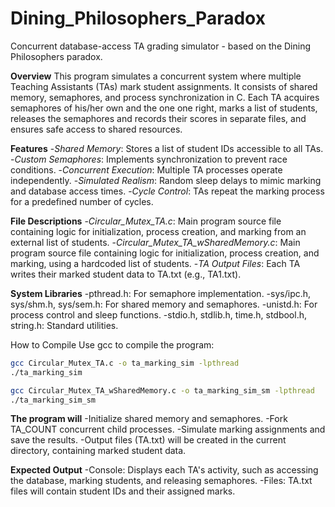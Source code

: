 # Dining_Philosophers_Paradox
Concurrent database-access TA grading simulator - based on the Dining Philosophers paradox. 
 
**Overview**
This program simulates a concurrent system where multiple Teaching Assistants (TAs) mark student assignments. It consists of shared memory, semaphores, and process synchronization in C. Each TA acquires semaphores of his/her own and the one one right, marks a list of students, releases the semaphores and records their scores in separate files, and ensures safe access to shared resources.

**Features**
-_Shared Memory_: Stores a list of student IDs accessible to all TAs.
-_Custom Semaphores_: Implements synchronization to prevent race conditions.
-_Concurrent Execution_: Multiple TA processes operate independently.
-_Simulated Realism_: Random sleep delays to mimic marking and database access times.
-_Cycle Control_: TAs repeat the marking process for a predefined number of cycles.

**File Descriptions**
-_Circular_Mutex_TA.c_: Main program source file containing logic for initialization, process creation, and marking from an external list of students.
-_Circular_Mutex_TA_wSharedMemory.c_: Main program source file containing logic for initialization, process creation, and marking, using a hardcoded list of students.
-_TA Output Files_: Each TA writes their marked student data to TA<ID>.txt (e.g., TA1.txt).


**System Libraries**
-pthread.h: For semaphore implementation.
-sys/ipc.h, sys/shm.h, sys/sem.h: For shared memory and semaphores.
-unistd.h: For process control and sleep functions.
-stdio.h, stdlib.h, time.h, stdbool.h, string.h: Standard utilities.


How to Compile
Use gcc to compile the program:
```bash
gcc Circular_Mutex_TA.c -o ta_marking_sim -lpthread
./ta_marking_sim

gcc Circular_Mutex_TA_wSharedMemory.c -o ta_marking_sim_sm -lpthread
./ta_marking_sim_sm

```

**The program will**
-Initialize shared memory and semaphores.
-Fork TA_COUNT concurrent child processes.
-Simulate marking assignments and save the results.
-Output files (TA<ID>.txt) will be created in the current directory, containing marked student data.


**Expected Output**
-Console: Displays each TA's activity, such as accessing the database, marking students, and releasing semaphores.
-Files: TA<ID>.txt files will contain student IDs and their assigned marks.
